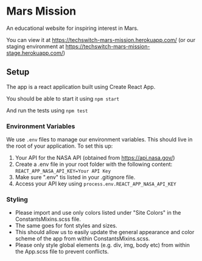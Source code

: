 
# Mars Mission

An educational website for inspiring interest in Mars.

You can view it at https://techswitch-mars-mission.herokuapp.com/
(or our staging environment at https://techswitch-mars-mission-stage.herokuapp.com/)

## Setup
The app is a react application built using Create React App.

You should be able to start it using 
`npm start`

And run the tests using
`npm test`

### Environment Variables
We use `.env` files to manage our environment variables. This should live in the root of your application.
To set this up:
1. Your API for the NASA API (obtained from https://api.nasa.gov/)
2. Create a .env file in your root folder with the following content:
        `REACT_APP_NASA_API_KEY=Your API Key`
4. Make sure ".env" tis listed in your .gitignore file.
5. Access your API key using `process.env.REACT_APP_NASA_API_KEY`

### Styling
- Please import and use only colors listed under "Site Colors" in the ConstantsMixins.scss file.
- The same goes for font styles and sizes.
- This should allow us to easily update the general appearance and color scheme of the app from within ConstantsMixins.scss.
- Please only style global elements (e.g. div, img, body etc) from within the App.scss file to prevent conflicts.

